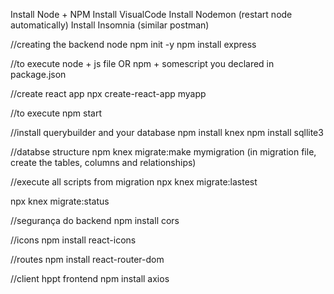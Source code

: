 Install Node + NPM
Install VisualCode
Install Nodemon (restart node automatically)
Install Insomnia (similar postman)


//creating the backend node
npm init -y
npm install express

//to execute
node + js file OR npm + somescript you declared in package.json

//create react app
npx create-react-app myapp

//to execute
npm start

//install querybuilder and your database
npm install knex
npm install sqllite3

//databse structure
npm knex migrate:make mymigration (in migration file, create the tables, columns and relationships)

//execute all scripts from migration
npx knex migrate:lastest

npx knex migrate:status

//segurança do backend
npm install cors

//icons
npm install react-icons

//routes
npm install react-router-dom

//client hppt frontend
npm install axios
